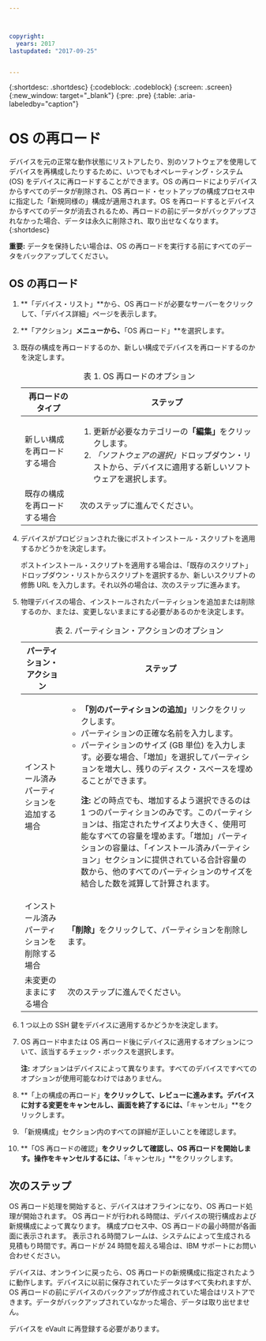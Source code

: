 ```yaml
---



copyright:
  years: 2017
lastupdated: "2017-09-25"


---
```


{:shortdesc: .shortdesc}
{:codeblock: .codeblock}
{:screen: .screen}
{:new_window: target="_blank"}
{:pre: .pre}
{:table: .aria-labeledby="caption"}

#  OS の再ロード
デバイスを元の正常な動作状態にリストアしたり、別のソフトウェアを使用してデバイスを再構成したりするために、いつでもオペレーティング・システム (OS) をデバイスに再ロードすることができます。OS の再ロードによりデバイスからすべてのデータが削除され、OS 再ロード・セットアップの構成プロセス中に指定した「新規同様の」構成が適用されます。OS を再ロードするとデバイスからすべてのデータが消去されるため、再ロードの前にデータがバックアップされなかった場合、データは永久に削除され、取り出せなくなります。
{:shortdesc}

**重要:** データを保持したい場合は、OS の再ロードを実行する前にすべてのデータをバックアップしてください。

## OS の再ロード
1. **「デバイス・リスト」**から、OS 再ロードが必要なサーバーをクリックして、「デバイス詳細」ページを表示します。
2. **「アクション」**メニューから、**「OS 再ロード」**を選択します。
3. 既存の構成を再ロードするのか、新しい構成でデバイスを再ロードするのかを決定します。

   <table>
   <CAPTION>表 1. OS 再ロードのオプション</CAPTION>
   <THEAD>
   <TR>
   <th>再ロードのタイプ</th>
   <th>ステップ</th>
   </TR>
   </THEAD>
   <TBODY>
   <tr>
   <td>新しい構成を再ロードする場合</td>
   <td>
   <ol>
   <li>更新が必要なカテゴリーの<b>「編集」</b>をクリックします。</li>
   <li><i>「ソフトウェアの選択」</i>ドロップダウン・リストから、デバイスに適用する新しいソフトウェアを選択します。</li>
   </ol>
   </td>
   </tr>
   <tr>
   <td>既存の構成を再ロードする場合</td>
   <td>次のステップに進んでください。</td>
   </tr>
   </TBODY>
   </table>

4. デバイスがプロビジョンされた後にポストインストール・スクリプトを適用するかどうかを決定します。

   ポストインストール・スクリプトを適用する場合は、「既存のスクリプト」ドロップダウン・リストからスクリプトを選択するか、新しいスクリプトの修飾 URL を入力します。それ以外の場合は、次のステップに進みます。

5. 物理デバイスの場合、インストールされたパーティションを追加または削除するのか、または、変更しないままにする必要があるのかを決定します。
   
   <table>
   <CAPTION>表 2. パーティション・アクションのオプション</CAPTION>
   <THEAD>
   <TR>
   <th>パーティション・アクション</th>
   <th>ステップ</th>
   </TR>
   </THEAD>
   <TBODY>
   <tr>
   <td>インストール済みパーティションを追加する場合</td>
   <td>
   <ul>
   <li><b>「別のパーティションの追加」</b>リンクをクリックします。</li>
   <li>パーティションの正確な名前を入力します。</li>
   <li>パーティションのサイズ (GB 単位) を入力します。必要な場合、「増加」を選択してパーティションを増大し、残りのディスク・スペースを埋めることができます。
   <p><b>注:</b> どの時点でも、増加するよう選択できるのは 1 つのパーティションのみです。このパーティションは、指定されたサイズより大きく、使用可能なすべての容量を埋めます。「増加」パーティションの容量は、「インストール済みパーティション」セクションに提供されている合計容量の数から、他のすべてのパーティションのサイズを結合した数を減算して計算されます。</p>
   </li>
   </ul>
   </td>
   </tr>
   <tr>
   <td>インストール済みパーティションを削除する場合</td>
   <td><b>「削除」</b>をクリックして、パーティションを削除します。</td>
   </tr>
   <tr>
   <td>未変更のままにする場合</td>
   <td>次のステップに進んでください。</td>
   </tr>
   </TBODY>
   </table>
    
6. 1 つ以上の SSH 鍵をデバイスに適用するかどうかを決定します。

7. OS 再ロード中または OS 再ロード後にデバイスに適用するオプションについて、該当するチェック・ボックスを選択します。

   **注:** オプションはデバイスによって異なります。すべてのデバイスですべてのオプションが使用可能なわけではありません。

8. **「上の構成の再ロード」**をクリックして、レビューに進みます。デバイスに対する変更をキャンセルし、画面を終了するには、**「キャンセル」**をクリックします。

9. 「新規構成」セクション内のすべての詳細が正しいことを確認します。  

10. **「OS 再ロードの確認」**をクリックして確認し、OS 再ロードを開始します。操作をキャンセルするには、**「キャンセル」**をクリックします。

## 次のステップ
OS 再ロード処理を開始すると、デバイスはオフラインになり、OS 再ロード処理が開始されます。
OS 再ロードが行われる時間は、デバイスの現行構成および新規構成によって異なります。
構成プロセス中、OS 再ロードの最小時間が各画面に表示されます。
表示される時間フレームは、システムによって生成される見積もり時間です。再ロードが 24 時間を超える場合は、IBM サポートにお問い合わせください。

デバイスは、オンラインに戻ったら、OS 再ロードの新規構成に指定されたように動作します。デバイスに以前に保存されていたデータはすべて失われますが、OS 再ロードの前にデバイスのバックアップが作成されていた場合はリストアできます。データがバックアップされていなかった場合、データは取り出せません。
 
デバイスを eVault に再登録する必要があります。<!--using the folliwng link: ![External link icon](../icons/launch-glyph.svg "External link icon")](https://knowledgelayer.softlayer.com/procedure/how-do-i-re-register-evault){: new_window}.-->
